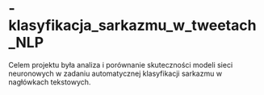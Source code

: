 # -klasyfikacja_sarkazmu_w_tweetach_NLP
Celem projektu była analiza i porównanie skuteczności modeli sieci neuronowych w zadaniu automatycznej klasyfikacji sarkazmu w nagłówkach tekstowych.
